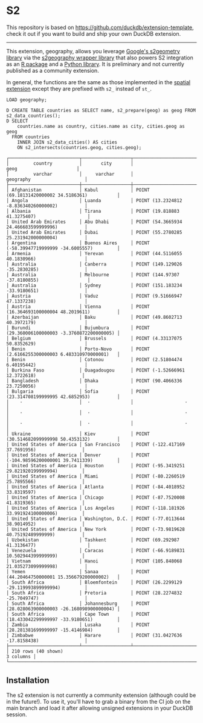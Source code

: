 # S2

This repository is based on https://github.com/duckdb/extension-template, check it out if you want to build and ship your own DuckDB extension.

---

This extension, geography, allows you leverage [Google's s2geometry library](https://github.com/google/s2geometry) via the [s2geography wrapper library](https://github.com/paleolimbot/s2geography) that also powers S2 integration as an [R package](https://r-spatial.github.io/s2) and a [Python library](https://github.com/benbovy/spherely). It is preliminary and not currently published as a community extension.

In general, the functions are the same as those implemented in the [spatial extension](https://duckdb.org/docs/extensions/spatial/functions.html) except they are prefixed with `s2_` instead of `st_`.

```
LOAD geography;

D CREATE TABLE countries as SELECT name, s2_prepare(geog) as geog FROM s2_data_countries();
D SELECT
    countries.name as country, cities.name as city, cities.geog as geog
  FROM countries
    INNER JOIN s2_data_cities() AS cities
    ON s2_intersects(countries.geog, cities.geog);

┌──────────────────────────┬──────────────────┬────────────────────────────────────────────────┐
│         country          │       city       │                      geog                      │
│         varchar          │     varchar      │                   geography                    │
├──────────────────────────┼──────────────────┼────────────────────────────────────────────────┤
│ Afghanistan              │ Kabul            │ POINT (69.18131420000002 34.5186361)           │
│ Angola                   │ Luanda           │ POINT (13.2324812 -8.836340260000002)          │
│ Albania                  │ Tirana           │ POINT (19.818883 41.3275407)                   │
│ United Arab Emirates     │ Abu Dhabi        │ POINT (54.3665934 24.466683599999996)          │
│ United Arab Emirates     │ Dubai            │ POINT (55.2780285 25.231942000000004)          │
│ Argentina                │ Buenos Aires     │ POINT (-58.39947719999999 -34.6005557)         │
│ Armenia                  │ Yerevan          │ POINT (44.5116055 40.1830966)                  │
│ Australia                │ Canberra         │ POINT (149.129026 -35.2830285)                 │
│ Australia                │ Melbourne        │ POINT (144.97307 -37.8180855)                  │
│ Australia                │ Sydney           │ POINT (151.183234 -33.9180651)                 │
│ Austria                  │ Vaduz            │ POINT (9.51666947 47.1337238)                  │
│ Austria                  │ Vienna           │ POINT (16.364693100000004 48.2019611)          │
│ Azerbaijan               │ Baku             │ POINT (49.8602713 40.3972179)                  │
│ Burundi                  │ Bujumbura        │ POINT (29.360006100000003 -3.3760872200000005) │
│ Belgium                  │ Brussels         │ POINT (4.33137075 50.8352629)                  │
│ Benin                    │ Porto-Novo       │ POINT (2.6166255300000003 6.483310970000001)   │
│ Benin                    │ Cotonou          │ POINT (2.51804474 6.40195442)                  │
│ Burkina Faso             │ Ouagadougou      │ POINT (-1.52666961 12.3722618)                 │
│ Bangladesh               │ Dhaka            │ POINT (90.4066336 23.7250056)                  │
│ Bulgaria                 │ Sofia            │ POINT (23.314708199999995 42.6852953)          │
│    ·                     │  ·               │                   ·                            │
│    ·                     │  ·               │                   ·                            │
│    ·                     │  ·               │                   ·                            │
│ Ukraine                  │ Kiev             │ POINT (30.514682099999998 50.4353132)          │
│ United States of America │ San Francisco    │ POINT (-122.417169 37.7691956)                 │
│ United States of America │ Denver           │ POINT (-104.98596200000001 39.7411339)         │
│ United States of America │ Houston          │ POINT (-95.3419251 29.821920199999994)         │
│ United States of America │ Miami            │ POINT (-80.2260519 25.7895566)                 │
│ United States of America │ Atlanta          │ POINT (-84.4018952 33.8319597)                 │
│ United States of America │ Chicago          │ POINT (-87.7520008 41.8319365)                 │
│ United States of America │ Los Angeles      │ POINT (-118.181926 33.991924100000006)         │
│ United States of America │ Washington, D.C. │ POINT (-77.0113644 38.9014952)                 │
│ United States of America │ New York         │ POINT (-73.9819628 40.75192489999999)          │
│ Uzbekistan               │ Tashkent         │ POINT (69.292987 41.3136477)                   │
│ Venezuela                │ Caracas          │ POINT (-66.9189831 10.502944399999999)         │
│ Vietnam                  │ Hanoi            │ POINT (105.848068 21.035273099999998)          │
│ Yemen                    │ Sanaa            │ POINT (44.20464750000001 15.356679200000002)   │
│ South Africa             │ Bloemfontein     │ POINT (26.2299129 -29.119993899999994)         │
│ South Africa             │ Pretoria         │ POINT (28.2274832 -25.7049747)                 │
│ South Africa             │ Johannesburg     │ POINT (28.028063900000003 -26.168098900000004) │
│ South Africa             │ Cape Town        │ POINT (18.433042299999997 -33.9180651)         │
│ Zambia                   │ Lusaka           │ POINT (28.281381699999997 -15.4146984)         │
│ Zimbabwe                 │ Harare           │ POINT (31.0427636 -17.8158438)                 │
├──────────────────────────┴──────────────────┴────────────────────────────────────────────────┤
│ 210 rows (40 shown)                                                                3 columns │
└──────────────────────────────────────────────────────────────────────────────────────────────┘
```

## Installation

The s2 extension is not currently a community extension (although could be in the future!). To use it, you'll have to grab a binary from the CI job on the main branch and load it after allowing
unsigned extensions in your DuckDB session.
